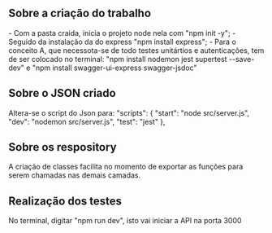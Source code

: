 <h2>Sobre a criação do trabalho</h2>
- Com a pasta craida, inicia o projeto node nela com "npm init -y";
- Seguido da instalação da do express "npm install express";
- Para o conceito A, que necessota-se de todo testes unitártios e autenticações, tem de ser colocado no terminal:
    "npm install nodemon jest supertest --save-dev"
    e
    "npm install swagger-ui-express swagger-jsdoc"

<h2>Sobre o JSON criado</h2>
Altera-se o script do Json para:
"scripts": {
  "start": "node src/server.js",
  "dev": "nodemon src/server.js",
  "test": "jest"
},

<h2>Sobre os respository</h2>
A criação de classes facilita no momento de exportar as funções para serem chamadas nas demais camadas.

<h2>Realização dos testes</h2>
No terminal, digitar "npm run dev", isto vai iniciar a API na porta 3000